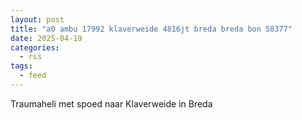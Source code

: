 ```yaml
---
layout: post
title: "a0 ambu 17992 klaverweide 4816jt breda breda bon 58377"
date: 2025-04-19
categories: 
  - rss
tags: 
  - feed
---
```


Traumaheli met spoed naar Klaverweide in Breda
